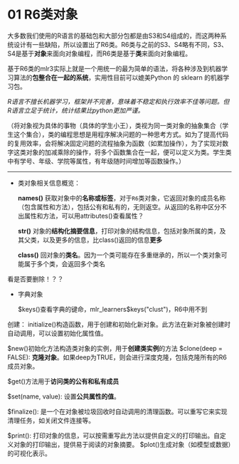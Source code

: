 # 01 R6类对象

大多数我们使用的R语言的基础包和大部分包都是由S3和S4组成的，而这两种系统设计有一些缺陷，所以设置出了R6类。R6类与之前的S3、S4略有不同，S3、S4是基于**对象**来面向对象编程，而R6类是基于**类**来面向对象编程。

基于R6类的mlr3实际上就是一个用统一的最为简单的语法，将各种涉及到机器学习算法的**包整合在一起的系统**，实用性目前可以媲美Python 的 sklearn 的机器学习包。

*R语言不擅长机器学习，框架并不完善，意味着不稳定和执行效率不佳等问题。但R语言立足于统计，统计结果比python更加严谨。*

（将对象视为具体的事物（具体的学生小王），类视为同一类对象的抽象集合（学生这个集合），类的编程思想是用程序解决问题的一种思考方式。如为了提高代码的复用效率，会将解决固定问题的流程抽象为函数（如累加操作），为了实现对数字这类对象的加减乘除的操作，将多个函数集合在一起，便可以定义为类。学生类中有学号、年级、学院等属性，有年级随时间增加等函数操作。）

---

- 类对象相关信息概览：
	
	**names()** 获取对象中的**名称或标签**，对于`R6`类对象，它返回对象的成员名称（包含属性和方法），包括公有和私有的，无则返空。从返回的名称中区分不出属性和方法，可以用attributes()查看属性？
	
	**str()** 对象的**结构化摘要信息**，打印对象的结构信息，包括对象所属的类，及其父类，以及更多的信息，比class()返回的信息**更多**

	**class()** 回对象的**类名**。因为一个类可能存在多重继承的，所以一个类对象可能属于多个类，会返回多个类名



看是否要删除！？？

- 字典对象
	
	\$keys()查看字典的键命，mlr_learners\$keys("clust")，R6中用不到


创建：
initialize()构造函数，用于创建和初始化新对象。此方法在新对象被创建时自动调用，可以设置初始化属性值。

$new()初始化方法构造类对象的实例，用于**创建类实例**的方法
$clone(deep = FALSE): **克隆对象**。如果deep为TRUE，则会进行深度克隆，包括克隆所有的R6成员对象。

$get()方法用于**访问类的公有和私有成员**

$set(name, value): 设置**公共属性的值**。

$finalize(): 是一个在对象被垃圾回收时自动调用的清理函数。可以重写它来实现清理任务，如关闭文件连接等。

$print(): 打印对象的信息，可以按需重写此方法以提供自定义的打印输出。自定义对象的打印输出，提供易于阅读的对象摘要。
$plot()生成对象（如模型或数据）的可视化表示。




